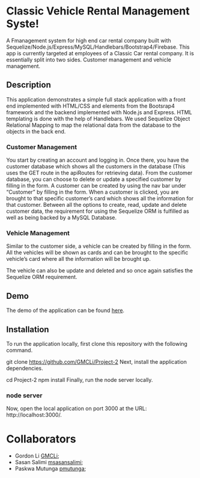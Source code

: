 # Classic Vehicle Rental Management Syste!

A Fmanagement system for high end car rental company built with Sequelize/Node.js/Express/MySQL/Handlebars/Bootstrap4/Firebase. This app is currently targeted at employees of a Classic Car rental company. It is essentially split into two sides. Customer management and vehicle management.

## Description
This application demonstrates a simple full stack application with a front end implemented with HTML/CSS and elements from the Bootsrap4 framework and the backend implemented with Node.js and Express. HTML templating is done with the help of Handlebars. We used Sequelize Object Relational Mapping to map the relational data from the database to the objects in the back end.

### Customer Management
You start by creating an account and logging in. Once there, you have the customer database which shows all the customers in the database (This uses the GET route in the apiRoutes for retrieving data).
From the customer database, you can choose to delete or update a specified customer by filling in the form. A customer can be created by using the nav bar under “Customer” by filling in the form.
When a customer is clicked, you are brought to that specific customer’s card which shows all the information for that customer.
Between all the options to create, read, update and delete customer data, the requirement for using the Sequelize ORM is fulfilled as well as being backed by a MySQL Database.


### Vehicle Management
Similar to the customer side, a vehicle can be created by filling in the form. All the vehicles will be shown as cards and can be brought to the specific vehicle’s card where all the information will be brought up.

The vehicle can also be update and deleted and so once again satisfies the Sequelize ORM requirement.


## Demo
The demo of the application can be found [here](https://warm-river-82196.herokuapp.com/home).

## Installation
To run the application locally, first clone this repository with the following command.

git clone https://github.com/GMCLi/Project-2
Next, install the application dependencies.

cd Project-2
npm install
Finally, run the node server locally.

### node server
Now, open the local application on port 3000 at the URL: http://localhost:3000/.

# Collaborators

* Gordon Li [GMCLi](https://github.com/GMCLi);
* Sasan Salimi [msasansalimi](https://github.com/msasansalimi);
* Paskwa Mutunga [pmutunga](https://github.com/pmutunga);